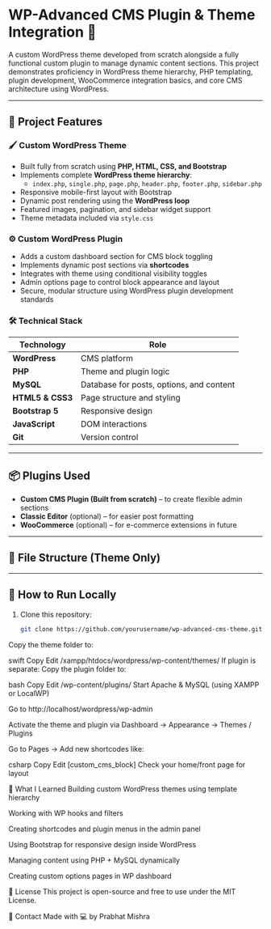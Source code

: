 # WP-Advanced CMS Plugin & Theme Integration 🧩

A custom WordPress theme developed from scratch alongside a fully functional custom plugin to manage dynamic content sections. This project demonstrates proficiency in WordPress theme hierarchy, PHP templating, plugin development, WooCommerce integration basics, and core CMS architecture using WordPress.

---

## 🔧 Project Features

### 🖌️ Custom WordPress Theme
- Built fully from scratch using **PHP, HTML, CSS, and Bootstrap**
- Implements complete **WordPress theme hierarchy**:
  - `index.php`, `single.php`, `page.php`, `header.php`, `footer.php`, `sidebar.php`
- Responsive mobile-first layout with Bootstrap
- Dynamic post rendering using the **WordPress loop**
- Featured images, pagination, and sidebar widget support
- Theme metadata included via `style.css`

### ⚙️ Custom WordPress Plugin
- Adds a custom dashboard section for CMS block toggling
- Implements dynamic post sections via **shortcodes**
- Integrates with theme using conditional visibility toggles
- Admin options page to control block appearance and layout
- Secure, modular structure using WordPress plugin development standards

### 🛠️ Technical Stack

| Technology | Role |
|------------|------|
| **WordPress** | CMS platform |
| **PHP** | Theme and plugin logic |
| **MySQL** | Database for posts, options, and content |
| **HTML5 & CSS3** | Page structure and styling |
| **Bootstrap 5** | Responsive design |
| **JavaScript** | DOM interactions |
| **Git** | Version control |

---

## 📦 Plugins Used

- **Custom CMS Plugin (Built from scratch)** – to create flexible admin sections  
- **Classic Editor** (optional) – for easier post formatting  
- **WooCommerce** (optional) – for e-commerce extensions in future

---

## 📁 File Structure (Theme Only)


---

## 🧪 How to Run Locally

1. Clone this repository:
   ```bash
   git clone https://github.com/yourusername/wp-advanced-cms-theme.git
Copy the theme folder to:

swift
Copy
Edit
/xampp/htdocs/wordpress/wp-content/themes/
If plugin is separate:
Copy the plugin folder to:

bash
Copy
Edit
/wp-content/plugins/
Start Apache & MySQL (using XAMPP or LocalWP)

Go to http://localhost/wordpress/wp-admin

Activate the theme and plugin via Dashboard → Appearance → Themes / Plugins

Go to Pages → Add new shortcodes like:

csharp
Copy
Edit
[custom_cms_block]
Check your home/front page for layout

🧠 What I Learned
Building custom WordPress themes using template hierarchy

Working with WP hooks and filters

Creating shortcodes and plugin menus in the admin panel

Using Bootstrap for responsive design inside WordPress

Managing content using PHP + MySQL dynamically

Creating custom options pages in WP dashboard

📜 License
This project is open-source and free to use under the MIT License.

📩 Contact
Made with 💻 by Prabhat Mishra

